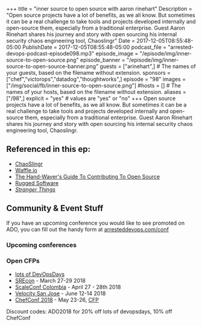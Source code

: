 +++
title = "inner source to open source with aaron rinehart"
Description = "Open source projects have a lot of benefits, as we all know. But sometimes it can be a real challenge to take tools and projects developed internally and open-source them, especially from a traditional enterprise. Guest Aaron Rinehart shares his journey and story with open sourcing his internal security chaos engineering tool, Chaoslingr"
Date = 2017-12-05T08:55:48-05:00
PublishDate = 2017-12-05T08:55:48-05:00
podcast_file = "arrested-devops-podcast-episode098.mp3"
episode_image = "/episode/img/inner-source-to-open-source.png"
episode_banner = "/episode/img/inner-source-to-open-source-banner.png"
guests = ["arinehart",] # The names of your guests, based on the filename without extension.
sponsors = ["chef","victorops","datadog","thoughtworks",]
episode = "98"
images = ["/img/social/fb/inner-source-to-open-source.png"]
#hosts = [] # The names of your hosts, based on the filename without extension.
aliases = ["/98",]
explicit = "yes" # values are "yes" or "no"
+++
Open source projects have a lot of benefits, as we all know. But sometimes it can be a real challenge to take tools and projects developed internally and open-source them, especially from a traditional enterprise. Guest Aaron Rinehart shares his journey and story with open sourcing his internal security chaos engineering tool, Chaoslingr.


## Referenced in this ep:

- [ChaoSlingr](https://github.com/Optum/ChaoSlinger)
- [Waffle.io](https://waffle.io)
- [The Hand-Waver's Guide To Contributing To Open Source](https://www.youtube.com/watch?v=gUz4j1DGkQg)
- [Rugged Software](https://www.ruggedsoftware.org/)
- *[Stranger Things](https://www.netflix.com/title/80057281)*


## Community & Event Stuff

If you have an upcoming conference you would like to see promoted on ADO, you can fill out the handy form at [arresteddevops.com/conf](https://arresteddevops.com/conf)

### Upcoming conferences

### Open CFPs

* [lots of DevOpsDays](https://devopsdays.org/speaking)
* [SREcon](https://www.usenix.org/conference/srecon18americas/call-for-participation) - March 27-29 2018 
* [ScaleConf Colombia](http://scaleconfco.com/) - April 27 - 28th 2018 
* [Velocity San Jose](https://conferences.oreilly.com/velocity/vl-ca/public/cfp/611 ) - June 12-14 2018 
* [ChefConf 2018](https://chefconf.chef.io) - May 23-26, [CFP](https://chefconf.chef.io/cfp/)

Discount codes: ADO2018 for 20% off lots of devopsdays, 10% off ChefConf
